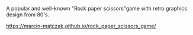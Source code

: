 A popular and well-known "Rock paper scissors"game with retro graphics design from 80's.

https://marcin-matczak.github.io/rock_paper_scissors_game/
